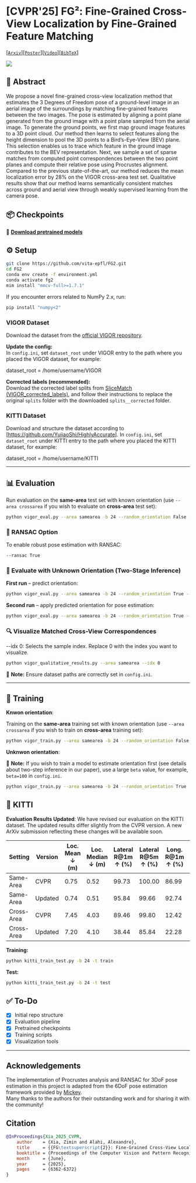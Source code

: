 # [CVPR'25] FG²: Fine-Grained Cross-View Localization by Fine-Grained Feature Matching
[[`Arxiv`](https://arxiv.org/abs/2503.18725)][[`Poster`](https://drive.google.com/file/d/1lEj-oQXmnDtGhsJGH4HzwONJudt3YLP2/view?usp=sharing)][[`Video`](https://www.youtube.com/watch?v=GStVKsoLDl4)][[`BibTeX`](#citation)]

![](figures/method.png)




## 📝 Abstract
We propose a novel fine-grained cross-view localization method that estimates the 3 Degrees of Freedom pose of a ground-level image in an aerial image of the surroundings by matching fine-grained features between the two images. The pose is estimated by aligning a point plane generated from the ground image with a point plane sampled from the aerial image. To generate the ground points, we first map ground image features to a 3D point cloud. Our method then learns to select features along the height dimension to pool the 3D points to a Bird’s-Eye-View (BEV) plane. This selection enables us to trace which feature in the ground image contributes to the BEV representation. Next, we sample a set of sparse matches from computed point correspondences between the two point planes and compute their relative pose using Procrustes alignment. Compared to the previous state-of-the-art, our method reduces the mean localization error by 28% on the VIGOR cross-area test set. Qualitative results show that our method learns semantically consistent matches across ground and aerial view through weakly supervised learning from the camera pose.

## 📦 Checkpoints
📁 [**Download pretrained models**](https://drive.google.com/drive/folders/1WUViQcX9m0PE9FePbWklisBS88sHOyMK?usp=sharing)

## ⚙️ Setup

```bash
git clone https://github.com/vita-epfl/FG2.git
cd FG2
conda env create -f environment.yml
conda activate fg2
mim install "mmcv-full>=1.7.1"
```

If you encounter errors related to NumPy 2.x, run:

```bash
pip install "numpy<2"
```

### VIGOR Dataset

Download the dataset from the [official VIGOR repository](https://github.com/Jeff-Zilence/VIGOR/blob/main/data/DATASET.md).

**Update the config:**  
In `config.ini`, set `dataset_root` under VIGOR entry to the path where you placed the VIGOR dataset, for example:

dataset_root = /home/username/VIGOR

**Corrected labels (recommended):**  
Download the corrected label splits from [SliceMatch (VIGOR_corrected_labels)](https://github.com/tudelft-iv/SliceMatch/tree/main/VIGOR_corrected_labels), and follow their instructions to replace the original `splits` folder with the downloaded `splits__corrected` folder.

### KITTI Dataset

Download and structure the dataset according to [https://github.com/YujiaoShi/HighlyAccurate].
In `config.ini`, set `dataset_root` under KITTI entry to the path where you placed the KITTI dataset, for example:

dataset_root = /home/username/KITTI

---


## 📊 Evaluation

Run evaluation on the **same-area** test set with known orientation (use `--area crossarea` if you wish to evaluate on **cross-area** test set):

```bash
python vigor_eval.py --area samearea -b 24 --random_orientation False --ransac False
```

### 🧭 RANSAC Option

To enable robust pose estimation with RANSAC:

```bash
--ransac True
```

### 🔄 Evaluate with Unknown Orientation (Two-Stage Inference)

**First run** – predict orientation:

```bash
python vigor_eval.py --area samearea -b 24 --random_orientation True --first_run True
```

**Second run** – apply predicted orientation for pose estimation:

```bash
python vigor_eval.py --area samearea -b 24 --random_orientation True --first_run False
```

### 🔍 Visualize Matched Cross-View Correspondences
--idx 0: Selects the sample index. Replace 0 with the index you want to visualize.
```bash
python vigor_qualitative_results.py --area samearea --idx 0
```

📌 **Note:** Ensure dataset paths are correctly set in `config.ini`.

---

## 🚀 Training

**Knwon orientation**:

Training on the **same-area** training set with known orientation (use `--area crossarea` if you wish to train on **cross-area** training set):

```bash
python vigor_train.py --area samearea -b 24 --random_orientation False 
```

**Unknwon orientation**:

📌 **Note:** If you wish to train a model to estimate orientation first (see details about two-step inference in our paper), use a large `beta` value, for example, `beta=100` in `config.ini`.

```bash
python vigor_train.py --area samearea -b 24 --random_orientation True 
```

## 🚗 KITTI  
**Evaluation Results Updated**: We have revised our evaluation on the KITTI dataset. The updated results differ slightly from the CVPR version. A new ArXiv submission reflecting these changes will be available soon.

| Setting       | Version     | Loc. Mean ↓ (m) | Loc. Median ↓ (m) | Lateral R@1m ↑ (%) | Lateral R@5m ↑ (%) | Long. R@1m ↑ (%) | Long. R@5m ↑ (%) | Orien. Mean ↓ (°) | Orien. Median ↓ (°) | Orien. R@1° ↑ (%) | Orien. R@5° ↑ (%) |
|---------------|-------------|------------------|--------------------|---------------------|---------------------|-------------------|-------------------|---------------------|-----------------------|---------------------|---------------------|
| Same-Area     | CVPR        | 0.75             | 0.52               | 99.73               | 100.00              | 86.99             | 98.75             | 1.28                | 0.74                  | 61.17               | 95.65               |
| Same-Area     | Updated     | 0.74             | 0.51               | 95.84               | 99.66               | 92.74             | 99.05             | 0.93                | 0.67                  | 67.43               | 98.86               |
| Cross-Area    | CVPR        | 7.45             | 4.03               | 89.46               | 99.80               | 12.42             | 55.73             | 3.33                | 1.88                  | 30.34               | 81.17               |
| Cross-Area    | Updated     | 7.20             | 4.10               | 38.44               | 85.84               | 22.28             | 61.24            | 3.61                | 2.37                  | 22.89               | 77.84               |

**Training:**
```bash
python kitti_train_test.py -b 24 -t train
```
**Test:**
```bash
python kitti_train_test.py -b 24 -t test
```


## ✅ To-Do

- [x] Initial repo structure
- [x] Evaluation pipeline
- [x] Pretrained checkpoints
- [x] Training scripts
- [x] Visualization tools

---

## Acknowledgements

The implementation of Procrustes analysis and RANSAC for 3DoF pose estimation in this project is adapted from the 6DoF pose estimation framework provided by [Mickey](https://nianticlabs.github.io/mickey/).  
Many thanks to the authors for their outstanding work and for sharing it with the community!

## Citation
```bibtex
@InProceedings{Xia_2025_CVPR,
    author    = {Xia, Zimin and Alahi, Alexandre},
    title     = {{FG\textsuperscript{2}}: Fine-Grained Cross-View Localization by Fine-Grained Feature Matching},
    booktitle = {Proceedings of the Computer Vision and Pattern Recognition Conference (CVPR)},
    month     = {June},
    year      = {2025},
    pages     = {6362-6372}
}
```
